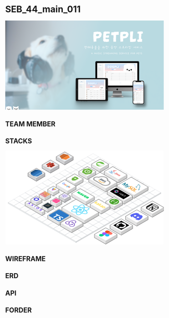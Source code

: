 # SEB_44_main_011

![image](/img/petpli.png)


## TEAM MEMBER

## STACKS
![image](/img/stack.png)

## WIREFRAME

## ERD

## API

## FORDER
